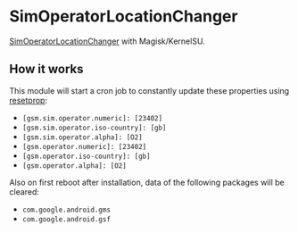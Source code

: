 # SimOperatorLocationChanger


[SimOperatorLocationChanger](https://github.com/westruk/SimOperatorLocationChanger/) with Magisk/KernelSU.

## How it works

This module will start a cron job to constantly update these properties using [resetprop](https://github.com/topjohnwu/Magisk/blob/master/docs/tools.md#resetprop):

- `[gsm.sim.operator.numeric]: [23402]`
- `[gsm.sim.operator.iso-country]: [gb]`
- `[gsm.sim.operator.alpha]: [O2]`
- `[gsm.operator.numeric]: [23402]`
- `[gsm.operator.iso-country]: [gb]`
- `[gsm.operator.alpha]: [O2]`

Also on first reboot after installation, data of the following packages will be cleared:

- `com.google.android.gms`
- `com.google.android.gsf`
